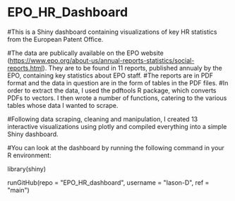 # EPO_HR_Dashboard

#This is a Shiny dashboard containing visualizations of key HR statistics from the European Patent Office. 

#The data are publically available on the EPO website (https://www.epo.org/about-us/annual-reports-statistics/social-reports.html). They are to be found in 11 reports, published annualy by the EPO, containing key statistics about EPO staff. 
#The reports are in PDF format and the data in question are in the form of tables in the PDF files. 
#In order to extract the data, I used the pdftools R package, which converts PDFs to vectors. I then wrote a number of functions, catering to the various tables whose data I wanted to scrape. 

#Following data scraping, cleaning and manipulation, I created 13 interactive visualizations using plotly and compiled everything into a simple Shiny dashboard. 

#You can look at the dashboard by running the following command in your R environment:

library(shiny)

runGitHub(repo = "EPO_HR_dashboard", username = "Iason-D", ref = "main")

